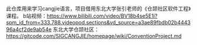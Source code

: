 此仓库用来学习cangjie语言，项目借用东北大学张引老师的《仓颉社区软件工程》课程。
b站视频：https://www.bilibili.com/video/BV18b4se5E1i?spm_id_from=333.788.videopod.sections&vd_source=a3ae89fbdb02b444396a4cf2de9ab54e
东北大学仓颉社区：https://gitcode.com/SIGCANGJIE/homepage/wiki/ConventionProject.md